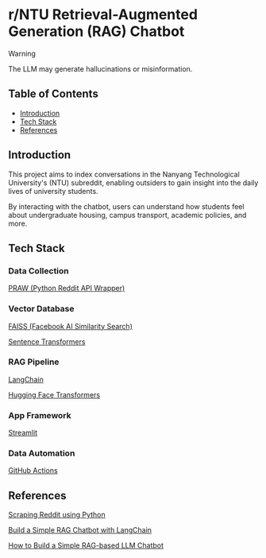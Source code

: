 # r/NTU Retrieval-Augmented Generation (RAG) Chatbot

> [!WARNING]
> The LLM may generate hallucinations or misinformation.

## Table of Contents
- [Introduction](#introduction)
- [Tech Stack](#tech-stack)
- [References](#references)
## Introduction
This project aims to index conversations in the Nanyang Technological University's (NTU) subreddit, enabling outsiders to gain insight into the daily lives of university students.

By interacting with the chatbot, users can understand how students feel about undergraduate housing, campus transport, academic policies, and more.

## Tech Stack
### Data Collection
[PRAW (Python Reddit API Wrapper)](https://github.com/praw-dev/praw) 
### Vector Database
[FAISS (Facebook AI Similarity Search)](https://github.com/facebookresearch/faiss)

[Sentence Transformers](https://www.sbert.net/)
### RAG Pipeline
[LangChain](https://github.com/hwchase17/langchain)

[Hugging Face Transformers](https://huggingface.co/transformers/)
### App Framework
[Streamlit](https://streamlit.io/) 
### Data Automation
[GitHub Actions](https://github.com/features/actions)
  
## References
[Scraping Reddit using Python](https://www.geeksforgeeks.org/scraping-reddit-using-python/)

[Build a Simple RAG Chatbot with LangChain](https://medium.com/credera-engineering/build-a-simple-rag-chatbot-with-langchain-b96b233e1b2a)

[How to Build a Simple RAG-based LLM Chatbot](https://medium.com/@turna.fardousi/how-to-build-a-simple-rag-llm-chatbot-47f3fcec8c85)
